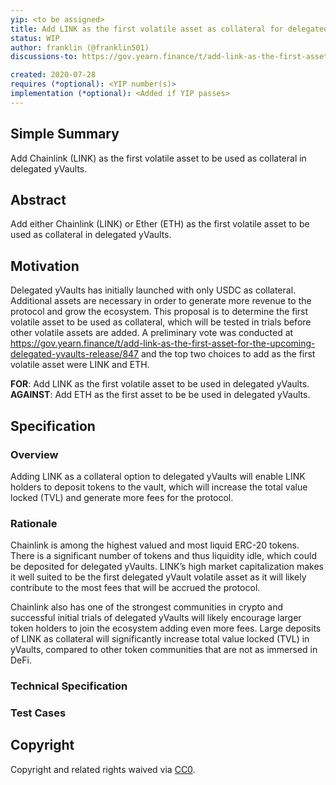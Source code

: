 ```yaml
---
yip: <to be assigned>
title: Add LINK as the first volatile asset as collateral for delegated yVaults
status: WIP
author: franklin (@franklin501) 
discussions-to: https://gov.yearn.finance/t/add-link-as-the-first-asset-for-the-upcoming-delegated-yvaults-release/847

created: 2020-07-28
requires (*optional): <YIP number(s)>
implementation (*optional): <Added if YIP passes>
---
```

  
<!--You can leave these HTML comments in your merged YIP and delete the visible duplicate text guides, they will not appear and may be helpful to refer to if you edit it again. This is the suggested template for new YIPs. Note that an YIP number will be assigned by an editor. When opening a pull request to submit your YIP, please use an abbreviated title in the filename, `yip-draft_title_abbrev.md`. The title should be 44 characters or less.-->
## Simple Summary
<!--"If you can't explain it simply, you don't understand it well enough." Simply describe the outcome the proposed changes intends to achieve. This should be non-technical and accessible to a casual community member.-->
Add Chainlink (LINK) as the first volatile asset to be used as collateral in delegated yVaults.

## Abstract
<!--A short (~200 word) description of the proposed change, the abstract should clearly describe the proposed change. This is what *will* be done if the YIP is implemented, not *why* it should be done or *how* it will be done. If the YIP proposes deploying a new contract, write, "we propose to deploy a new contract that will do x".-->
Add either Chainlink (LINK) or Ether (ETH) as the first volatile asset to be used as collateral in delegated yVaults. 

## Motivation
<!--This is the problem statement. This is the *why* of the YIP. It should clearly explain *why* the current state of the protocol is inadequate.  It is critical that you explain *why* the change is needed, if the YIP proposes changing how something is calculated, you must address *why* the current calculation is innaccurate or wrong. This is not the place to describe how the YIP will address the issue!-->
Delegated yVaults has initially launched with only USDC as collateral. Additional assets are necessary in order to generate more revenue to the protocol and grow the ecosystem. This proposal is to determine the first volatile asset to be used as collateral, which will be tested in trials before other volatile assets are added. A preliminary vote was conducted at https://gov.yearn.finance/t/add-link-as-the-first-asset-for-the-upcoming-delegated-yvaults-release/847 and the top two choices to add as the first volatile asset were LINK and ETH. 

**FOR**: Add LINK as the first volatile asset to be used in delegated yVaults. <br>
**AGAINST**: Add ETH as the first asset to be be used in delegated yVaults. 

## Specification
<!--The specification should describe the syntax and semantics of any new feature, there are five sections
1. Overview
2. Rationale
3. Technical Specification
4. Test Cases
5. Configurable Values
-->

### Overview
<!--This is a high level overview of *how* the YIP will solve the problem. The overview should clearly describe how the new feature will be implemented.-->
Adding LINK as a collateral option to delegated yVaults will enable LINK holders to deposit tokens to the vault, which will increase the total value locked (TVL) and generate more fees for the protocol. 

### Rationale
<!--This is where you explain the reasoning behind how you propose to solve the problem. Why did you propose to implement the change in this way, what were the considerations and trade-offs. The rationale fleshes out what motivated the design and why particular design decisions were made. It should describe alternate designs that were considered and related work. The rationale may also provide evidence of consensus within the community, and should discuss important objections or concerns raised during discussion.-->
Chainlink is among the highest valued and most liquid ERC-20 tokens. There is a significant number of tokens and thus liquidity idle, which could be deposited for delegated yVaults. LINK’s high market capitalization makes it well suited to be the first delegated yVault volatile asset as it will likely contribute to the most fees that will be accrued the protocol. 

Chainlink also has one of the strongest communities in crypto and successful initial trials of delegated yVaults will likely encourage larger token holders to join the ecosystem adding even more fees. Large deposits of LINK as collateral will significantly increase total value locked (TVL) in yVaults, compared to other token communities that are not as immersed in DeFi. 

### Technical Specification
<!--The technical specification should outline the public API of the changes proposed. That is, changes to any of the interfaces yEarn Finance currently exposes or the creations of new ones.-->

### Test Cases
<!--Test cases for an implementation are mandatory for YIPs but can be included with the implementation..-->

## Copyright
Copyright and related rights waived via [CC0](https://creativecommons.org/publicdomain/zero/1.0/).
